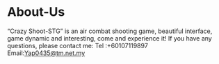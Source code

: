 # About-Us
“Crazy Shoot-STG” is an air combat shooting game, beautiful interface, game dynamic and interesting, come and experience it!
If you have any questions, please contact me:
Tel :+60107119897 
Email:Yap0435@tm.net.my

